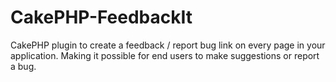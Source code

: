 CakePHP-FeedbackIt
==================

CakePHP plugin to create a feedback / report bug link on every page in your application. Making it possible for end users to make suggestions or report a bug.

